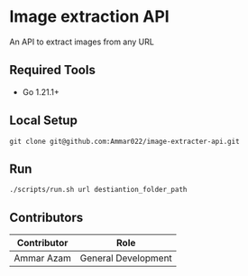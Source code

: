 # Image extraction API

An API to extract images from any URL

## Required Tools
- Go 1.21.1+

## Local Setup
```
git clone git@github.com:Ammar022/image-extracter-api.git
```

## Run
```
./scripts/run.sh url destiantion_folder_path
```


## Contributors

| Contributor    | Role                |
|----------------|---------------------|
| Ammar Azam     | General Development |
